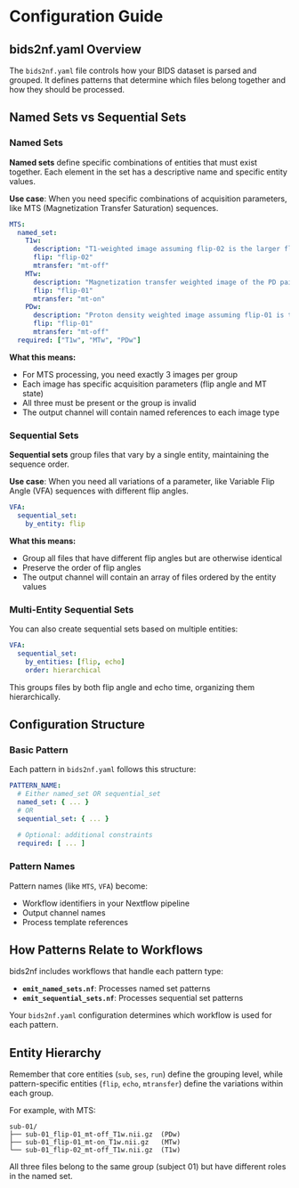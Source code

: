 # Configuration Guide

## bids2nf.yaml Overview

The `bids2nf.yaml` file controls how your BIDS dataset is parsed and grouped. It defines patterns that determine which files belong together and how they should be processed.

## Named Sets vs Sequential Sets

### Named Sets

**Named sets** define specific combinations of entities that must exist together. Each element in the set has a descriptive name and specific entity values.

**Use case**: When you need specific combinations of acquisition parameters, like MTS (Magnetization Transfer Saturation) sequences.

```yaml
MTS:
  named_set:
    T1w:
      description: "T1-weighted image assuming flip-02 is the larger flip angle"
      flip: "flip-02"
      mtransfer: "mt-off"
    MTw:
      description: "Magnetization transfer weighted image of the PD pair"
      flip: "flip-01"
      mtransfer: "mt-on"
    PDw:
      description: "Proton density weighted image assuming flip-01 is the lower flip angle"
      flip: "flip-01"
      mtransfer: "mt-off"
  required: ["T1w", "MTw", "PDw"]
```

**What this means:**
- For MTS processing, you need exactly 3 images per group
- Each image has specific acquisition parameters (flip angle and MT state)
- All three must be present or the group is invalid
- The output channel will contain named references to each image type

### Sequential Sets  

**Sequential sets** group files that vary by a single entity, maintaining the sequence order.

**Use case**: When you need all variations of a parameter, like Variable Flip Angle (VFA) sequences with different flip angles.

```yaml
VFA:
  sequential_set:
    by_entity: flip
```

**What this means:**
- Group all files that have different flip angles but are otherwise identical
- Preserve the order of flip angles
- The output channel will contain an array of files ordered by the entity values

### Multi-Entity Sequential Sets

You can also create sequential sets based on multiple entities:

```yaml
VFA:
  sequential_set:
    by_entities: [flip, echo]
    order: hierarchical
```

This groups files by both flip angle and echo time, organizing them hierarchically.

## Configuration Structure

### Basic Pattern

Each pattern in `bids2nf.yaml` follows this structure:

```yaml
PATTERN_NAME:
  # Either named_set OR sequential_set
  named_set: { ... }
  # OR
  sequential_set: { ... }
  
  # Optional: additional constraints
  required: [ ... ]
```

### Pattern Names

Pattern names (like `MTS`, `VFA`) become:
- Workflow identifiers in your Nextflow pipeline
- Output channel names
- Process template references

## How Patterns Relate to Workflows

bids2nf includes workflows that handle each pattern type:

- **`emit_named_sets.nf`**: Processes named set patterns
- **`emit_sequential_sets.nf`**: Processes sequential set patterns

Your `bids2nf.yaml` configuration determines which workflow is used for each pattern.

## Entity Hierarchy

Remember that core entities (`sub`, `ses`, `run`) define the grouping level, while pattern-specific entities (`flip`, `echo`, `mtransfer`) define the variations within each group.

For example, with MTS:
```
sub-01/
├── sub-01_flip-01_mt-off_T1w.nii.gz  (PDw)
├── sub-01_flip-01_mt-on_T1w.nii.gz   (MTw)  
└── sub-01_flip-02_mt-off_T1w.nii.gz  (T1w)
```

All three files belong to the same group (subject 01) but have different roles in the named set.